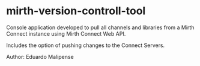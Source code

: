 # mirth-version-controll-tool

Console application developed to pull all channels and libraries from a Mirth Connect instance using
Mirth Connect Web API.

Includes the option of pushing changes to the Connect Servers.

Author: Eduardo Malipense